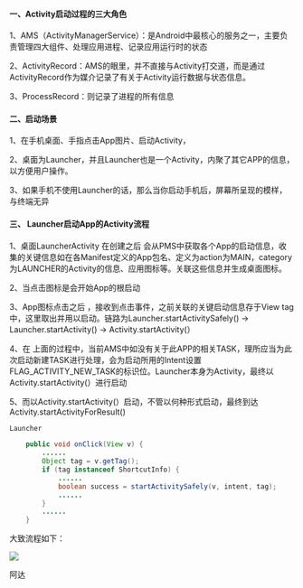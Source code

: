####  一、Activity启动过程的三大角色

1、AMS（ActivityManagerService）：是Android中最核心的服务之一，主要负责管理四大组件、处理应用进程、记录应用运行时的状态

2、ActivityRecord：AMS的眼里，并不直接与Activity打交道，而是通过ActivityRecord作为媒介记录了有关于Activity运行数据与状态信息。

3、ProcessRecord：则记录了进程的所有信息

#### 二、启动场景

1、在手机桌面、手指点击App图片、启动Activity，

2、桌面为Launcher，并且Launcher也是一个Activity，内聚了其它APP的信息，以方便用户操作。

3、如果手机不使用Launcher的话，那么当你启动手机后，屏幕所呈现的模样，与终端无异

####  三、 Launcher启动App的Activity流程

1、桌面LauncherActivity 在创建之后 会从PMS中获取各个App的启动信息，收集的关键信息如在各Manifest定义的App包名、定义为action为MAIN，category为LAUNCHER的Activity的信息、应用图标等。关联这些信息并生成桌面图标。

2、当点击图标是会开始App的根启动

3、App图标点击之后 ，接收到点击事件，之前关联的关键启动信息存于View tag中，这里取出并用以启动。链路为Launcher.startActivitySafely() -> Launcher.startActivity() -> Activity.startActivity(）

4、在 上面的过程中，当前AMS中如没有关于此APP的相关TASK，理所应当为此次启动新建TASK进行处理，会为启动所用的Intent设置FLAG_ACTIVITY_NEW_TASK的标识位。Launcher本身为Activity，最终以Activity.startActivity(）进行启动

5、而以Activity.startActivity(）启动，不管以何种形式启动，最终到达Activity.startActivityForResult()

```java
Launcher

    public void onClick(View v) {
        ......
        Object tag = v.getTag();
        if (tag instanceof ShortcutInfo) {
            ......
            boolean success = startActivitySafely(v, intent, tag);
            ......
        } 
        ......
    }
```

大致流程如下：

![](https://lize1.gitee.io/mystudyphoto/Android/FrameWork/Activity%E8%B7%9F%E5%90%AF%E5%8A%A8%E6%B5%81%E7%A8%8B.png)







阿达



